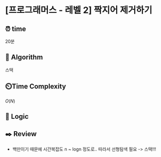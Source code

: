 # [프로그래머스 - 레벨 2] 짝지어 제거하기
 
## ⏰  **time**
20분

## :pushpin: **Algorithm**
스택

## ⏲️**Time Complexity**
$O(N)$

## :round_pushpin: **Logic**


## :black_nib: **Review**
- 백만이기 때문에 시간복잡도 n ~ logn 정도로.. 따라서 선형탐색 필요 -> 스택!!!